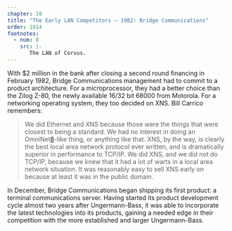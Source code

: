 ```yaml
---
chapter: 10
title: "The Early LAN Competitors – 1982: Bridge Communications"
order: 1014
footnotes:
  - num: 8
    src: |-
       The LAN of Corvus.
---
```


With $2 million in the bank after closing a second round financing in February 1982, Bridge Communications management had to commit to a product architecture. For a microprocessor, they had a better choice than the Zilog Z-80, the newly available 16/32 bit 68000 from Motorola. For a networking operating system, they too decided on XNS. Bill Carrico remembers:

>We did Ethernet and XNS because those were the things that were closest to being a standard. We had no interest in doing an OmniNet<a name="fnloc8" href="#fn8">8</a>-like thing, or anything like that. XNS, by the way, is clearly the best local area network protocol ever written, and is dramatically superior in performance to TCP/IP. We did XNS, and we did not do TCP/IP, because we knew that it had a lot of warts in a local area network situation. It was reasonably easy to sell XNS early on because at least it was in the public domain.

In December, Bridge Communications began shipping its first product: a terminal communications server. Having started its product development cycle almost two years after Ungermann-Bass, it was able to incorporate the latest technologies into its products, gaining a needed edge in their competition with the more established and larger Ungermann-Bass.
